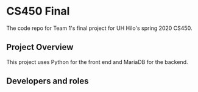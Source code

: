 # CS450 Final

The code repo for Team 1's final project for UH Hilo's spring 2020 CS450.

## Project Overview

This project uses Python for the front end and MariaDB for the backend.

## Developers and roles

